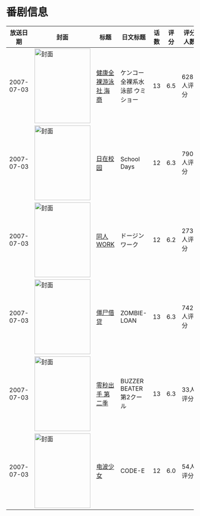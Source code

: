 # 番剧信息

|放送日期|封面|标题|日文标题|话数|评分|评分人数|
|---|---|---|---|---|---|---|
|2007-07-03|<img src="https://lain.bgm.tv/pic/cover/c/07/6a/594_2yP55.jpg" alt="封面" style="width:150px;height:200px;object-fit:cover;">|[健康全裸游泳社 海商](https://bangumi.tv/subject/594)|ケンコー全裸系水泳部 ウミショー|13|6.5|628人评分|
|2007-07-03|<img src="https://lain.bgm.tv/pic/cover/c/fa/3a/827_hh7ot.jpg" alt="封面" style="width:150px;height:200px;object-fit:cover;">|[日在校园](https://bangumi.tv/subject/827)|School Days|12|6.3|7902人评分|
|2007-07-03|<img src="https://lain.bgm.tv/pic/cover/c/74/8d/3090_NpPL9.jpg" alt="封面" style="width:150px;height:200px;object-fit:cover;">|[同人WORK](https://bangumi.tv/subject/3090)|ドージンワーク|12|6.2|273人评分|
|2007-07-03|<img src="https://lain.bgm.tv/pic/cover/c/e7/d6/7218_GslgG.jpg" alt="封面" style="width:150px;height:200px;object-fit:cover;">|[僵尸借贷](https://bangumi.tv/subject/7218)|ZOMBIE-LOAN|13|6.3|742人评分|
|2007-07-03|<img src="https://lain.bgm.tv/pic/cover/c/74/aa/35991_6OGr4.jpg" alt="封面" style="width:150px;height:200px;object-fit:cover;">|[零秒出手 第二季](https://bangumi.tv/subject/35991)|BUZZER BEATER 第2クール|13|6.3|33人评分|
|2007-07-03|<img src="https://lain.bgm.tv/pic/cover/c/a1/34/41705_5Xx3W.jpg" alt="封面" style="width:150px;height:200px;object-fit:cover;">|[电波少女](https://bangumi.tv/subject/41705)|CODE-E|12|6.0|54人评分|
